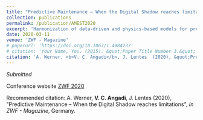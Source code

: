```yaml
---
title: "Predictive Maintenance – When the Digital Shadow reaches limitations"
collection: publications
permalink: /publication/AMEST2020
excerpt: 'Harmonization of data-driven and physics-based models for predictive maintenance.'
date: 2020-03-11
venue: 'ZWF - Magazine'
# paperurl: 'https://doi.org/10.1063/1.4984237'
# citation: 'Your Name, You. (2015). &quot;Paper Title Number 3.&quot; <i>Journal 1</i>. 1(3).'
citation: 'A. Werner, <b>V. C. Angadi</b>, J. Lentes  (2020), &quot;Predictive Maintenance – When the Digital Shadow reaches limitations&quot;, <i>In ZWF - Magazine</i>, Germany.'
---
```

<i>Submitted</i>

Conference website [ZWF 2020](https://www.hanser-elibrary.com/loi/zwf)

Recommended citation: A. Werner, <b>V. C. Angadi</b>, J. Lentes  (2020), &quot;Predictive Maintenance – When the Digital Shadow reaches limitations&quot;, <i>In ZWF - Magazine</i>, Germany.